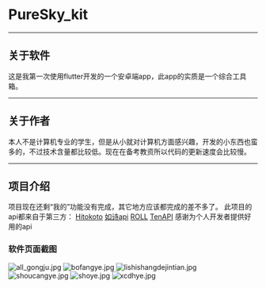 # PureSky_kit

***

## 关于软件

这是我第一次使用flutter开发的一个安卓端app，此app的实质是一个综合工具箱。
***

## 关于作者

本人不是计算机专业的学生，但是从小就对计算机方面感兴趣，开发的小东西也蛮多的，不过技术含量都比较低。现在在备考教资所以代码的更新速度会比较慢。
***

## 项目介绍

项目现在还剩“我的”功能没有完成，其它地方应该都完成的差不多了。
此项目的api都来自于第三方：
[Hitokoto](https://hitokoto.cn)
[如诗api](https://api.likepoems.com/)
[ROLL](https://www.mxnzp.com/)
[TenAPI](https://tenapi.cn/)
感谢为个人开发者提供好用的api

### 软件页面截图
![all_gongju.jpg](readme_images%2Fall_gongju.jpg)
![bofangye.jpg](readme_images%2Fbofangye.jpg)
![lishishangdejintian.jpg](readme_images%2Flishishangdejintian.jpg)
![shoucangye.jpg](readme_images%2Fshoucangye.jpg)
![shoye.jpg](readme_images%2Fshoye.jpg)
![xcdhye.jpg](readme_images%2Fxcdhye.jpg)